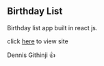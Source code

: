 ## Birthday List 

Birthday list app built in react js.

click [here](https://birthday-reminder-ke.netlify.app) to view site

Dennis Githinji 👍
